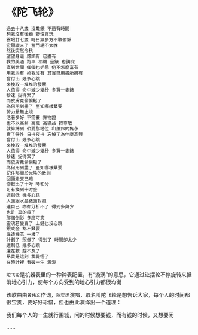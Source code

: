 # 《陀飞轮》

```txt
過去十八歲 沒戴錶 不過有時間
夠我沒有後顧 野性貪玩
霎眼廿七歲 時日無多方不敢偷懶
宏願縱未了 奮鬥總不太晚
然後突然今秋
望望身邊 應該有 已盡有
我的美酒 跑車 相機 金錶 也講究
直到世間 個個也妒忌 仍不怎麼富有
用我尚有 換我沒有 其實已用盡所擁有
曾付出 幾多心跳
來換取一堆堆的發票
人值得 命中減少幾秒 多買一隻錶
秒速 捉得緊了
而皮膚竟偷偷鬆了
為何用到盡了 至知哪樣緊要
勞力是無止境
活著多好 不需要 靠物證
也不以高薪 高職 高級品 搏尊敬
就算搏到 伯爵那地位 和蕭邦的雋永
賣了任性 日拼夜拼 忘掉了為什麼高興
曾付出 幾多心跳
來換取一堆堆的發票
人值得 命中減少幾秒 多買一隻錶
秒速 捉得緊了
而皮膚竟偷偷鬆了
為何用到盡了 至知哪樣緊要
記住那關於光陰的教訓
回頭走天已暗
你獻出了十吋 時和分
可有換到十吋金
還剩低 幾多心跳
人面跟水晶錶面對照
連自己 亦都分析不了 得到多與少
也許 真的瘋了
那個倒影 多麼可笑
靈魂若變賣了 上鏈也沒心跳
銀或金 都不緊要
誰造機芯 一樣了
計劃了 照做了 得到了 時間卻太少
還剩低 幾多心跳
還在數 趕不及了
昂貴是這刻 我覺悟了
在時計裡 看破一生 渺渺
```

`陀飞轮`是机器表里的一种钟表配置，有“漩涡”的意思，它通过让摆轮不停旋转来抵消地心引力，使每个方向受到的地心引力都很均衡

该歌曲由`黄伟文`作词，`陈奕迅`演唱，取名叫陀飞轮是想告诉大家，每个人的时间都很宝贵，要好好珍惜，但也由此演绎出一个道理：

我们每个人的一生就行围城，闲的时候想要钱，而有钱的时候，又想要闲

......